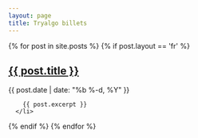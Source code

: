 ```yaml
---
layout: page
title: Tryalgo billets
---
```


{% for post in site.posts %}
  {% if post.layout == 'fr' %}
  <div class="post">
            <h2>
          <a class="post-link" href="{{ post.url }}">{{ post.title }}</a>
        </h2>
    <p class="post-meta"><time datetime="{{ post.date | date_to_xmlschema }}" itemprop="datePublished">{{ post.date | date: "%b %-d, %Y" }}</time></p>

        {{ post.excerpt }}
      </li>
  </div>
  {% endif %}
{% endfor %}

